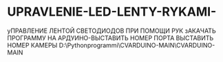 # UPRAVLENIE-LED-LENTY-RYKAMI-
уПРАВЛЕНИЕ ЛЕНТОЙ СВЕТОДИОДОВ ПРИ ПОМОЩИ РУК
зАКАЧАТЬ ПРОГРАММУ  НА  АРДУИНО-ВЫСТАВИТЬ НОМЕР ПОРТА 
ВЫСТАВИТЬ НОМЕР КАМЕРЫ
D:\Pythonprogrammi\CVARDUINO-MAIN\CVARDUINO-MAIN

